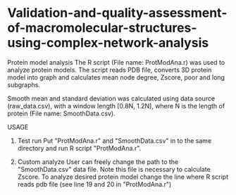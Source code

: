 # Validation-and-quality-assessment-of-macromolecular-structures-using-complex-network-analysis

Protein model analysis 
The R script (File name: ProtModAna.r) was used to analyze protein models. The script reads PDB file, converts 3D protein model into graph and calculates mean node degree, Zscore, poor and long subgraphs.

Smooth mean and standard deviation was calculated using data source (raw_data.csv), with a window length [0.8N, 1.2N], where N is the length of protein (File name: SmoothData.csv).  

USAGE
1) Test run
Put "ProtModAna.r" and "SmoothData.csv" in to the same directory and run R script "ProtModAna.r".

2) Custom analyze
User can freely change the path to the "SmoothData.csv" data file. Note this file is necessary to calculate Zscore.
To analyze desired protein model change the line where R script reads pdb file (see line 19 and 20 in "ProtModAna.r")

